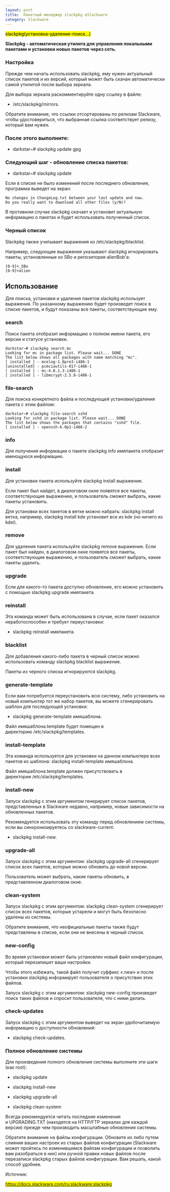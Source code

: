 ```yaml
---
layout: post
title:  Пакетный менеджер slackpkg вSlackware
category: Slackware
---
```


<mark>slackpkg(установка-удаление-поиск...)</mark>

**Slackpkg - автоматическая утилита для управления локальными пакетами и установки новых пакетов через сеть.**

### Настройка

Прежде чем начать использовать slackpkg, ему нужен актуальный список пакетов и их версий, который может быть скачан автоматически самой утилитой после выбора зеркала. 

Для выбора зеркала раскомментируйте одну ссылку в файле:

- /etc/slackpkg/mirrors. 

Обратите внимание, что ссылки отсортированы по релизам Slackware, чтобы удостовериться, что выбранная ссылка соответствует релизу, который вам нужен.

### После этого выполните:

- darkstar~# slackpkg update gpg

### Следующий шаг - обновление списка пакетов:

- darkstar~# slackpkg update

Если в списке не было изменений после последнего обновления, программа выведет на экран:

	No changes in ChangeLog.txt between your last update and now. 
	Do you really want to download all other files (y/N)?

В противном случае slackpkg скачает и установит актуальную информацию о пакетах и будет использовать полученный список.

### Черный список

Slackpkg также учитывает выражения из /etc/slackpkg/blacklist.

Например, следующие выражения указывают slackpkg игнорировать пакеты, установленные из SBo и репозитория alienBob'а:

	[0-9]+_SBo 
	[0-9]+alien

## Использование

Для поиска, установки и удаления пакетов slackpkg использует выражения. По указанному выражению будет произведет поиск в списке пакетов, и будут показаны все пакеты, соответствующие ему.

### search

Поиск пакета отобразит информацию о полном имени пакета, его версии и статусе установки.

	darkstar~# slackpkg search mc 
	Looking for mc in package list. Please wait... DONE 
	The list below shows all packages with name matching "mc". 
	[ installed ] - mcelog-1.0pre3-i486-1 
	[uninstalled] - pcmciautils-017-i486-1 
	[ installed ] - mc-4.8.1.3-i486-1 
	[ installed ] - libmcrypt-2.5.8-i486-1


### file-search

Для поиска конкретного файла и последующей установки/удаления пакета с этим файлом:

	darkstar~# slackpkg file-search sshd 
	Looking for sshd in package list. Please wait... DONE 
	The list below shows the packages that contains "sshd" file. 
	[ installed ] - openssh-6.0p1-i486-2

### info

Для получения информации о пакете slackpkg info имяпакета отобразит имеющуюся информацию.

### install

Для установки пакета используйте slackpkg install выражение. 

Если пакет был найдет, в диалоговом окне появятся все пакеты, соответствующие выражению, и пользователь сможет выбрать, какие пакеты установить.

Для установки всех пакетов в ветке можно набрать: slackpkg install ветка, например, slackpkg install kde установит все из kde (но ничего из kdei).

### remove

Для удаления пакета используйте slackpkg remove выражение. Если пакет был найден, в диалоговом окне появятся все пакеты, соответствующие выражению, и пользователь сможет выбрать, какие пакеты удалить.

### upgrade

Если для какого-то пакета доступно обновление, его можно установить с помощью slackpkg upgrade имяпакета.

### reinstall

Эта команда может быть использована в случае, если пакет оказался неработоспособен и требует переустановки: 

- slackpkg reinstall имяпакета.

### blacklist

Для добавления какого-либо пакета в черный список можно использовать команду slackpkg blacklist выражение. 

Пакеты из черного списка игнорируются slackpkg.

### generate-template

Если вам потребуется переустановить всю систему, либо установить на новый компьютер тот же набор пакетов, вы можете сгенерировать шаблон для последующей установки: 

- slackpkg generate-template имяшаблона. 

Файл имяшаблона.template будет помещен в директорию /etc/slackpkg/templates.

### install-template

Эта команда используется для установки на данном компьютере всех пакетов из шаблона: slackpkg install-template имяшаблона.

Файл имяшаблона.template должен присутствовать в директории /etc/slackpkg/templates.

### install-new

Запуск slackpkg с этим аргументом генерирует список пакетов, представленных в Slackware недавно, например, новые зависимости на обновленных пакетов. 

Рекомендуется использовать эту команду перед обновлением системы, если вы синхронизируетесь со slackware-current: 

- slackpkg install-new.

### upgrade-all

Запуск slackpkg с этим аргументом: slackpkg upgrade-all сгенерирует список всех пакетов, которые можно обновить до новой версии. 

Пользователь может выбрать, какие пакеты обновить, в представленном диалоговом окне.

### clean-system

Запуск slackpkg с этим аргументом: slackpkg clean-system сгенерирует список всех пакетов, которые устарели и могут быть безопасно удалены из системы. 

Обратите внимание, что неофициальные пакеты также будут представлены в списке, если они не внесены в черный список.

### new-config

Во время установки может быть установлен новый файл конфигурации, который перезапишет ваши настройки. 

Чтобы этого избежать, такой файл получит суффикс «.new» и после установки slackpkg информирует пользователя о присутствии этих файлов. 

Запуск slackpkg с этим аргументом: slackpkg new-config произведет поиск таких файлов и спросит пользователя, что с ними делать.

### check-updates

Запуск slackpkg с этим аргументом выведет на экран удобочитаемую информацию о доступности обновлений: 

- slackpkg check-updates.

### Полное обновление системы

Для произведения полного обновления системы выполните эти шаги (как root):

- slackpkg update 

- slackpkg install-new 

- slackpkg upgrade-all 

- slackpkg clean-system

Всегда рекомендуется читать последние изменения и UPGRADING.TXT (находятся на HTTP/FTP зеркалах для каждой версии) прежде чем производить масштабные обновления системы.

Обратите внимание на файлы конфигурации. Обновите их либо путем слияния ваших настроек из старых файлов конфигурации (Slackware может пройтись по изменившимся файлам конфигурации и позволить вам разобраться в них) или ручной правки новых файлов после перезаписи slackpkg старых файлов конфигурации. Вам решать, какой способ удобнее.

Источник:

<mark>https://docs.slackware.com/ru:slackware:slackpkg</mark>